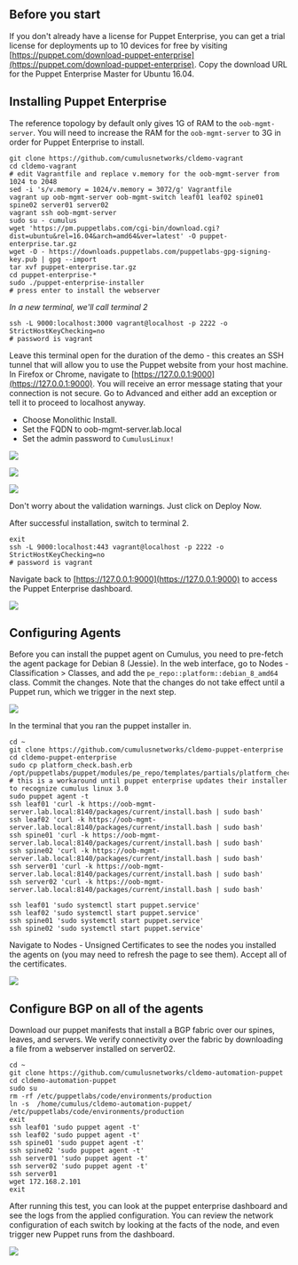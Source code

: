 
Before you start
----------------
If you don't already have a license for Puppet Enterprise, you can get a trial license
for deployments up to 10 devices for free by visiting
[https://puppet.com/download-puppet-enterprise](https://puppet.com/download-puppet-enterprise).
Copy the download URL for the Puppet Enterprise Master for Ubuntu 16.04.


Installing Puppet Enterprise
----------------------------
The reference topology by default only gives 1G of RAM to the `oob-mgmt-server`.
You will need to increase the RAM for the `oob-mgmt-server` to 3G in order for
Puppet Enterprise to install.

    git clone https://github.com/cumulusnetworks/cldemo-vagrant
    cd cldemo-vagrant
    # edit Vagrantfile and replace v.memory for the oob-mgmt-server from 1024 to 2048
    sed -i 's/v.memory = 1024/v.memory = 3072/g' Vagrantfile
    vagrant up oob-mgmt-server oob-mgmt-switch leaf01 leaf02 spine01 spine02 server01 server02
    vagrant ssh oob-mgmt-server
    sudo su - cumulus
    wget 'https://pm.puppetlabs.com/cgi-bin/download.cgi?dist=ubuntu&rel=16.04&arch=amd64&ver=latest' -O puppet-enterprise.tar.gz
    wget -O - https://downloads.puppetlabs.com/puppetlabs-gpg-signing-key.pub | gpg --import
    tar xvf puppet-enterprise.tar.gz
    cd puppet-enterprise-*
    sudo ./puppet-enterprise-installer
    # press enter to install the webserver

*In a new terminal, we'll call terminal 2*

    ssh -L 9000:localhost:3000 vagrant@localhost -p 2222 -o StrictHostKeyChecking=no
    # password is vagrant

Leave this terminal open for the duration of the demo - this creates an SSH
tunnel that will allow you to use the Puppet website from your host machine.
In Firefox or Chrome, navigate to [https://127.0.0.1:9000](https://127.0.0.1:9000).
You will receive an error message stating that your connection is not secure.
Go to Advanced and either add an exception or tell it to proceed to localhost
anyway.

 * Choose Monolithic Install.
 * Set the FQDN to oob-mgmt-server.lab.local
 * Set the admin password to `CumulusLinux!`

![](fig1.png)

![](fig2.png)

![](fig3.png)

Don't worry about the validation warnings. Just click on Deploy Now.

After successful installation, switch to terminal 2.

    exit
    ssh -L 9000:localhost:443 vagrant@localhost -p 2222 -o StrictHostKeyChecking=no
    # password is vagrant

Navigate back to [https://127.0.0.1:9000](https://127.0.0.1:9000) to access
the Puppet Enterprise dashboard.

![](fig4.png)


Configuring Agents
------------------
Before you can install the puppet agent on Cumulus, you need to pre-fetch the
agent package for Debian 8 (Jessie). In the web interface, go to Nodes -
Classification > Classes, and add the `pe_repo::platform::debian_8_amd64` class.
Commit the changes. Note that the changes do not take effect until a Puppet
run, which we trigger in the next step.

![](fig5.png)

In the terminal that you ran the puppet installer in.

    cd ~
    git clone https://github.com/cumulusnetworks/cldemo-puppet-enterprise
    cd cldemo-puppet-enterprise
    sudo cp platform_check.bash.erb /opt/puppetlabs/puppet/modules/pe_repo/templates/partials/platform_check.bash.erb
    # this is a workaround until puppet enterprise updates their installer to recognize cumulus linux 3.0
    sudo puppet agent -t
    ssh leaf01 'curl -k https://oob-mgmt-server.lab.local:8140/packages/current/install.bash | sudo bash'
    ssh leaf02 'curl -k https://oob-mgmt-server.lab.local:8140/packages/current/install.bash | sudo bash'
    ssh spine01 'curl -k https://oob-mgmt-server.lab.local:8140/packages/current/install.bash | sudo bash'
    ssh spine02 'curl -k https://oob-mgmt-server.lab.local:8140/packages/current/install.bash | sudo bash'
    ssh server01 'curl -k https://oob-mgmt-server.lab.local:8140/packages/current/install.bash | sudo bash'
    ssh server02 'curl -k https://oob-mgmt-server.lab.local:8140/packages/current/install.bash | sudo bash'

    ssh leaf01 'sudo systemctl start puppet.service'
    ssh leaf02 'sudo systemctl start puppet.service'
    ssh spine01 'sudo systemctl start puppet.service'
    ssh spine02 'sudo systemctl start puppet.service'

Navigate to Nodes - Unsigned Certificates to see the nodes you installed the
agents on (you may need to refresh the page to see them). Accept all of the
certificates.

![](fig6.png)


Configure BGP on all of the agents
----------------------------------
Download our puppet manifests that install a BGP fabric over our spines, leaves,
and servers. We verify connectivity over the fabric by downloading a file from
a webserver installed on server02.

    cd ~
    git clone https://github.com/cumulusnetworks/cldemo-automation-puppet
    cd cldemo-automation-puppet
    sudo su
    rm -rf /etc/puppetlabs/code/environments/production
    ln -s  /home/cumulus/cldemo-automation-puppet/ /etc/puppetlabs/code/environments/production
    exit
    ssh leaf01 'sudo puppet agent -t'
    ssh leaf02 'sudo puppet agent -t'
    ssh spine01 'sudo puppet agent -t'
    ssh spine02 'sudo puppet agent -t'
    ssh server01 'sudo puppet agent -t'
    ssh server02 'sudo puppet agent -t'
    ssh server01
    wget 172.168.2.101
    exit

After running this test, you can look at the puppet enterprise dashboard and
see the logs from the applied configuration. You can review the network
configuration of each switch by looking at the facts of the node, and even
trigger new Puppet runs from the dashboard.

![](fig7.png)
